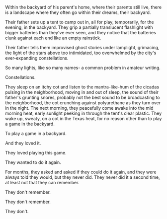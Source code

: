 Within the backyard of his parent's home, where their parents still live, there is a landscape where they often go within their dreams, their backyard.

Their father sets up a tent to camp out in, all for play, temporarily, for the evening, in the backyard. They grip a partially translucent flashlight with bigger batteries than they've ever seen, and they notice that the batteries clunk against each end like an empty rainstick.

Their father tells them improvised ghost stories under lamplight, grimacing, the light of the stars above too intimidated, too overwhelmed by the city's ever-expanding constellations.

So many lights, like so many names- a common problem in amateur writing.

Constellations.

They sleep on an itchy cot and listen to the mantra-like-hum of the cicadas pulsing in the neighborhood, moving in and out of sleep, the sound of their father's grunting snores, probably not the best sound to be broadcasting to the neighborhood, the cot crunching against polyurethane as they turn over in the night. The next morning, they peacefully come awake into the mid morning heat, early sunlight peeking in through the tent's clear plastic. They wake up, sweaty, on a cot in the Texas heat, for no reason other than to play a game in the backyard.

To play a game in a backyard.

And they loved it.

They loved playing this game.

They wanted to do it again.

For months, they asked and asked if they could do it again, and they were always told they would, but they never did. They never did it a second time, at least not that they can remember.

They don't remember.

They don't remember.

They don't.